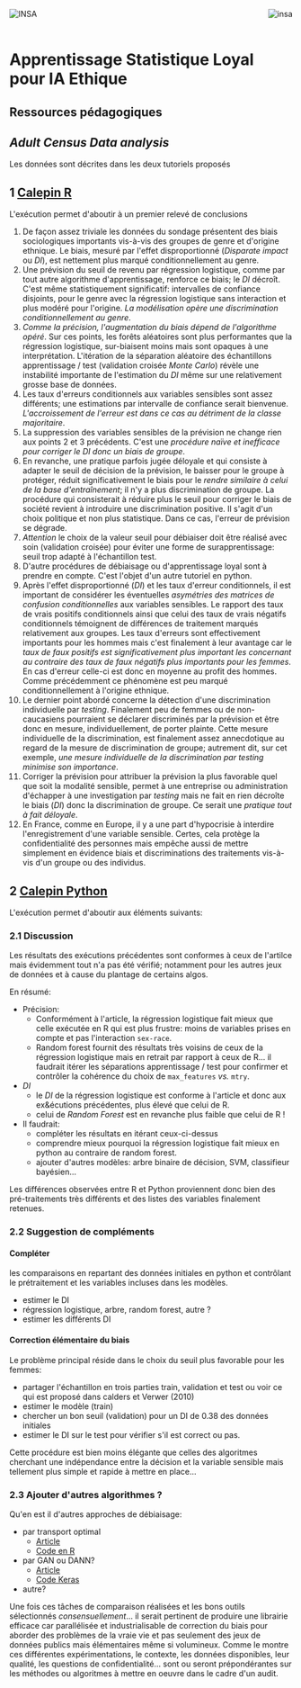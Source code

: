 <a href="http://www.insa-toulouse.fr/" ><img src="http://www.math.univ-toulouse.fr/~besse/Wikistat/Images/Logo_INSAvilletoulouse-RVB.png" style="float:left; max-width: 130px; display: inline" alt="INSA"/></a> 
<a href="http://www.univ-tlse3.fr/" ><img src="http://www.univ-tlse3.fr/medias/photo/ut3pres_logoq_1372757033342.jpg?ID_FICHE=49702" style="float:right; max-width: 250px; display: inline"  alt="insa"/></a>
<br>  </br>

# Apprentissage Statistique Loyal pour IA Ethique
## Ressources pédagogiques

## *Adult Census Data analysis*
Les données sont décrites dans les deux tutoriels proposés

## 1 [Calepin R](https://github.com/wikistat/Fair-ML-4-Ethical-AI/blob/master/AdultCensus/AdultCensus-R-biasDetection.ipynb)

L'exécution permet d'aboutir à un premier relevé de conclusions

1. De façon assez triviale les données du sondage présentent des biais sociologiques importants vis-à-vis des groupes de genre et d'origine ethnique. Le biais, mesuré par l'effet disproportionné (*Disparate impact* ou *DI*), est nettement plus marqué conditionnellement au genre.
2. Une prévision du seuil de revenu par régression logistique, comme par tout autre algorithme d'apprentissage, renforce ce biais; le *DI* décroît. C'est même statistiquement significatif: intervalles de confiance  disjoints, pour le genre avec la régression logistique sans interaction et plus modéré pour l'origine. *La modélisation opère une discrimination conditionnellement au genre*. 
3. *Comme la précision, l'augmentation du biais dépend de l'algorithme opéré*. Sur ces points, les forêts aléatoires sont plus performantes que la régression logistique, sur-biaisent moins mais sont opaques à une interprétation. L'itération de la séparation aléatoire des échantillons apprentissage / test (validation croisée *Monte Carlo*) révèle une instabilité importante de l'estimation du *DI* même sur une relativement grosse base de données.
3. Les taux d'erreurs conditionnels aux variables sensibles sont assez différents; une estimations par intervalle de confiance serait bienvenue. *L'accroissement de l'erreur est dans ce cas au détriment de la classe majoritaire*.  
4. La suppression des variables sensibles de la prévision ne change rien aux points 2 et 3 précédents. C'est une *procédure naïve et inefficace pour corriger le *DI* donc un biais de groupe*.
5. En revanche, une pratique parfois jugée déloyale et qui consiste à adapter le seuil de décision de la prévision, le baisser pour le groupe à protéger, réduit significativement le biais pour le *rendre similaire à celui de la base d'entraînement*; il n'y a plus discrimination de groupe. La procédure qui consisterait à réduire plus le seuil pour corriger le biais de société revient à introduire une discrimination positive. Il s'agit d'un choix politique et non plus statistique. Dans ce cas, l'erreur de prévision se dégrade.
5. *Attention* le choix de la valeur seuil pour débiaiser doit être réalisé avec soin (validation croisée) pour éviter une forme de surapprentissage: seuil trop adapté à l'échantillon test.
6. D'autre procédures de débiaisage ou d'apprentissage loyal sont à prendre en compte. C'est l'objet d'un autre tutoriel en python.
7. Après l'effet disproportionné (*DI*) et les taux d'erreur conditionnels, il est important de considérer les éventuelles *asymétries des matrices de confusion conditionnelles* aux variables sensibles. Le rapport des taux de vrais positifs conditionnels ainsi que celui des taux de vrais négatifs conditionnels témoignent de différences de traitement marqués relativement aux groupes. Les taux d'erreurs sont effectivement importants pour les hommes mais c'est finalement à leur avantage car le *taux de faux positifs est significativement plus important les concernant au contraire des taux de faux négatifs plus importants pour les femmes*. En cas d'erreur celle-ci est donc en moyenne au profit des hommes. Comme précédemment ce phénomène est peu marqué conditionnellement à l'origine ethnique.
8. Le dernier point abordé concerne la détection d'une discrimination individuelle par *testing*. Finalement peu de femmes ou de non-caucasiens pourraient se déclarer discriminés par la prévision et être donc en mesure, individuellement, de porter plainte. Cette mesure individuelle de la discrimination, est finalement assez annecdotique au regard de la mesure de discrimination de groupe; autrement dit, sur cet exemple, *une mesure individuelle de la discrimination par testing minimise son importance*. 
9. Corriger la prévision pour attribuer la prévision la plus favorable quel que soit la modalité sensible, permet à une entreprise ou administration d'échapper à une investigation par *testing* mais ne fait en rien décroîte le biais (*DI*) donc la discrimination de groupe. Ce serait une *pratique tout à fait déloyale*.
10. En France, comme en Europe, il y a une part d'hypocrisie à interdire l'enregistrement d'une variable sensible. Certes, cela protège la confidentialité des personnes mais empêche aussi de mettre simplement en évidence biais et discriminations des traitements vis-à-vis d'un groupe ou des individus.

## 2 [Calepin Python](https://github.com/wikistat/Fair-ML-4-Ethical-AI/blob/master/AdultCensus/AdultCensus-Python-bias.ipynb)

L'exécution permet d'aboutir aux éléments suivants:

### 2.1 Discussion
Les résultats des exécutions précédentes sont conformes à ceux de l'artilce mais évidemment tout n'a pas été vérifié; notamment pour les autres jeux de données et à cause du plantage de certains algos. 

En résumé: 
- Précision:
   - Conformément à l'article, la régression logistique fait mieux que celle exécutée en R qui est plus frustre: moins de variables prises en compte et pas l'interaction `sex-race`.
   - Random forest fournit des résultats très voisins de ceux de la régression logistique mais en retrait par rapport à ceux de R... il faudrait itérer les séparations apprentissage / test  pour confirmer et contrôler la cohérence du choix de `max_features` *vs.* `mtry`.
- *DI*
   - le *DI* de la régression logistique est conforme à l'article et donc aux ex&écutions précédentes, plus élevé que celui de R.
   - celui de *Random Forest* est en revanche plus faible que celui de R !
- Il faudrait:
   - compléter les résultats en itérant ceux-ci-dessus
   - comprendre mieux pourquoi la régression logistique fait mieux en python au contraire de random forest. 
   - ajouter d'autres modèles: arbre binaire de décision, SVM, classifieur bayésien...

Les différences observées entre R et Python proviennent donc bien des pré-traitements très différents et des listes des variables finalement retenues.
   
### 2.2 Suggestion de compléments
#### Compléter 
les comparaisons en repartant des données initiales en python et contrôlant le prétraitement et les variables incluses dans les modèles.
- estimer le DI
- régression logistique, arbre, random forest, autre ?
- estimer les différents DI

#### Correction élémentaire du biais
Le problème principal réside dans le choix du seuil plus favorable pour les femmes: 
- partager l'échantillon en trois parties train, validation et test ou voir ce qui est proposé dans calders et Verwer (2010)
- estimer le modèle (train)
- chercher un bon seuil (validation) pour un DI de 0.38 des données initiales
- estimer le DI sur le test pour vérifier s'il est correct ou pas.

Cette procédure est bien moins élégante que celles des algoritmes cherchant une indépendance entre la décision et la variable sensible mais tellement plus simple et rapide à mettre en place...

### 2.3 Ajouter d'autres algorithmes ?
Qu'en est il d'autres approches de débiaisage: 
- par transport optimal
    - [Article](https://arxiv.org/pdf/1806.03195.pdf)
    - [Code en R](https://github.com/JMLToulouse/FairLearning)
- par GAN ou DANN?
    - [Article](http://jmlr.org/papers/volume17/15-239/15-239.pdf)
    - [Code Keras](https://github.com/michetonu/gradient_reversal_keras_tf)
- autre?

Une fois ces tâches de comparaison réalisées et les bons outils sélectionnés *consensuellement*... il serait pertinent de produire une librairie efficace car parallélisée et industrialisable de correction du biais pour aborder des problèmes de la vraie vie et pas seulement des jeux de données publics mais élémentaires même si volumineux. Comme le montre ces différentes expérimentations, le contexte, les données disponibles, leur qualité, les questions de confidentialité... sont ou seront prépondérantes sur les méthodes ou algoritmes à mettre en oeuvre dans le cadre d'un audit.
